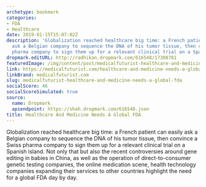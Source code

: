```yaml
---
archetype: bookmark
categories:
- FDA
- Healthcare
date: 2019-01-15T15:07:02Z
description: 'Globalization reached healthcare big time: a French patient can easily
  ask a Belgian company to sequence the DNA of his tumor tissue, then convince a Swiss
  pharma company to sign them up for a relevant clinical trial on a Spanish island.'
dropmark.editURL: http://radhikan.dropmark.com/616548/17308781
featuredImage: /img/content/post/medicalfuturist-healthcare-and-medicine-needs-a-global-fda.JPG
link: https://medicalfuturist.com/healthcare-and-medicine-needs-a-global-fda
linkBrand: medicalfuturist.com
slug: medicalfuturist-healthcare-and-medicine-needs-a-global-fda
socialScore: 46
socialScoreSimulated: true
source:
  name: Dropmark
  apiendpoint: https://shah.dropmark.com/616548.json
title: Healthcare And Medicine Needs A Global FDA
---
```

Globalization reached healthcare big time: a French patient can easily ask a Belgian company to sequence the DNA of his tumor tissue, then convince a Swiss pharma company to sign them up for a relevant clinical trial on a Spanish island. Not only that but also the recent controversies around gene editing in babies in China, as well as the operation of direct-to-consumer genetic testing companies, the online medication scene, health technology companies expanding their services to other countries highlight the need for a global FDA day by day.

